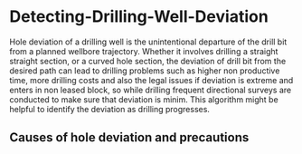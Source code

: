 # Detecting-Drilling-Well-Deviation

Hole deviation of a drilling well is the unintentional departure of the drill bit from a planned wellbore trajectory. Whether it involves drilling a straight straight section, or a curved hole section, the deviation of drill bit from the desired path can lead to drilling problems such as higher non productive time, more drilling costs and also the legal issues if deviation is extreme and enters in non leased block, so while drilling frequent directional surveys are conducted to make sure that deviation is minim. This algorithm might be helpful to identify the deviation as drilling progresses.

## Causes of hole deviation and precautions
